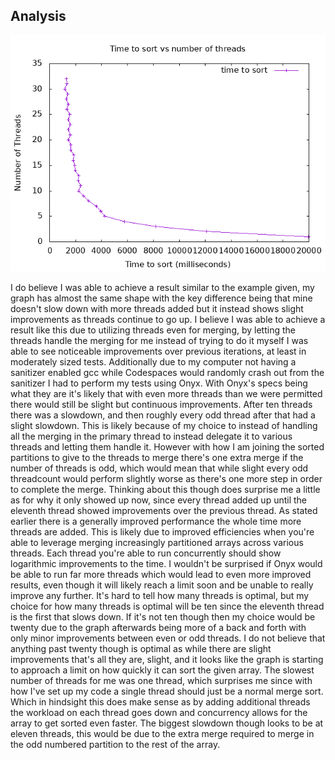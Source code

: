 ## Analysis
![Graph of time vs threads to sort ten million items](10mOnyx.png "10m items sorted on Onyx")

I do believe I was able to achieve a result similar to the example given, my graph has almost the same shape with the key difference being that mine doesn't slow down with more threads added but it instead shows slight improvements as threads continue to go up. I believe I was able to achieve a result like this due to utilizing threads even for merging, by letting the threads handle the merging for me instead of trying to do it myself I was able to see noticeable improvements over previous iterations, at least in moderately sized tests. Additionally due to my computer not having a sanitizer enabled gcc while Codespaces would randomly crash out from the sanitizer I had to perform my tests using Onyx. With Onyx's specs being what they are it's likely that with even more threads than we were permitted there would still be slight but continuous improvements. 
After ten threads there was a slowdown, and then roughly every odd thread after that had a slight slowdown. This is likely because of my choice to instead of handling all the merging in the primary thread to instead delegate it to various threads and letting them handle it. However with how I am joining the sorted partitions to give to the threads to merge there's one extra merge if the number of threads is odd, which would mean that while slight every odd threadcount would perform slightly worse as there's one more step in order to complete the merge. Thinking about this though does surprise me a little as for why it only showed up now, since every thread added up until the eleventh thread showed improvements over the previous thread.
As stated earlier there is a generally improved performance the whole time more threads are added. This is likely due to improved efficiencies when you're able to leverage merging increasingly partitioned arrays across various threads. Each thread you're able to run concurrently should show logarithmic improvements to the time. I wouldn't be surprised if Onyx would be able to run far more threads which would lead to even more improved results, even though it will likely reach a limit soon and be unable to really improve any further. 
It's hard to tell how many threads is optimal, but my choice for how many threads is optimal will be ten since the eleventh thread is the first that slows down. If it's not ten though then my choice would be twenty due to the graph afterwards being more of a back and forth with only minor improvements between even or odd threads. I do not believe that anything past twenty though is optimal as while there are slight improvements that's all they are, slight, and it looks like the graph is starting to approach a limit on how quickly it can sort the given array.
The slowest number of threads for me was one thread, which surprises me since with how I've set up my code a single thread should just be a normal merge sort. Which in hindsight this does make sense as by adding additional threads the workload on each thread goes down and concurrency allows for the array to get sorted even faster. The biggest slowdown though looks to be at eleven threads, this would be due to the extra merge required to merge in the odd numbered partition to the rest of the array.